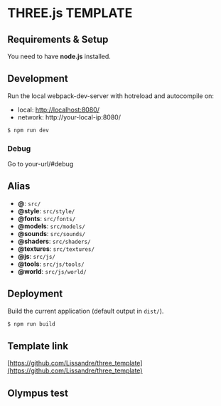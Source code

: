 # THREE.js TEMPLATE

## Requirements & Setup

You need to have **node.js** installed.

## Development

Run the local webpack-dev-server with hotreload and autocompile on:

- local: [http://localhost:8080/](http://localhost:8080/)
- network: http://your-local-ip:8080/

```sh
$ npm run dev
```

### Debug

Go to your-url/#debug

## Alias

- **@**: `src/`
- **@style**: `src/style/`
- **@fonts**: `src/fonts/`
- **@models**: `src/models/`
- **@sounds**: `src/sounds/`
- **@shaders**: `src/shaders/`
- **@textures**: `src/textures/`
- **@js**: `src/js/`
- **@tools**: `src/js/tools/`
- **@world**: `src/js/world/`

## Deployment

Build the current application (default output in `dist/`).

```sh
$ npm run build
```

## Template link

[https://github.com/Lissandre/three_template](https://github.com/Lissandre/three_template)

## Olympus test
